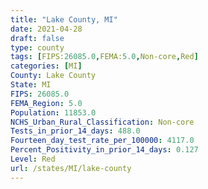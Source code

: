 ```yaml
---
title: "Lake County, MI"
date: 2021-04-28
draft: false
type: county
tags: [FIPS:26085.0,FEMA:5.0,Non-core,Red]
categories: [MI]
County: Lake County
State: MI
FIPS: 26085.0
FEMA_Region: 5.0
Population: 11853.0
NCHS_Urban_Rural_Classification: Non-core
Tests_in_prior_14_days: 488.0
Fourteen_day_test_rate_per_100000: 4117.0
Percent_Positivity_in_prior_14_days: 0.127
Level: Red
url: /states/MI/lake-county
---
```



